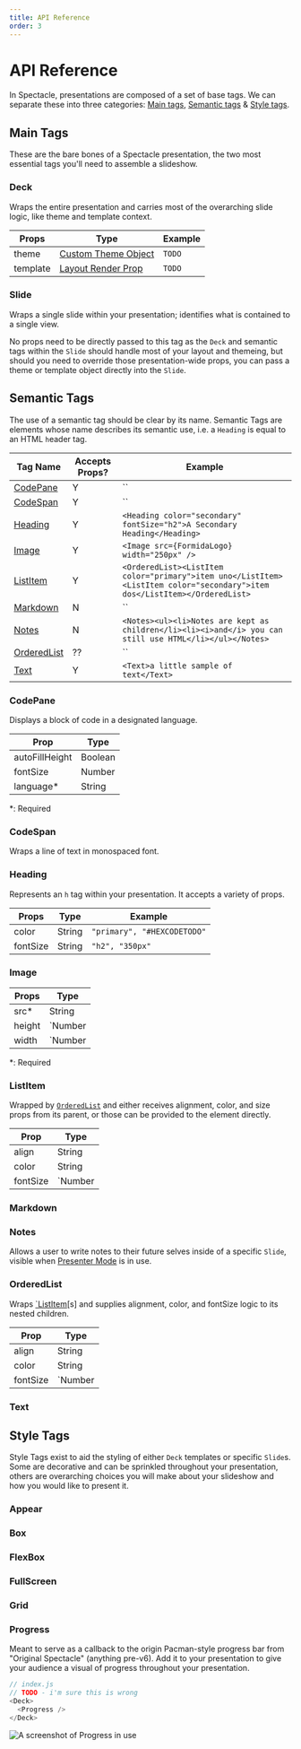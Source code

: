 ```yaml
---
title: API Reference
order: 3
---
```


<a name="api-reference"></a>

# API Reference

In Spectacle, presentations are composed of a set of base tags. We can separate these into three categories: [Main tags](#main-tags), [Semantic tags](#semantic-tags) & [Style tags](#style-tags).

<a name="main-tags"></a>

## Main Tags

These are the bare bones of a Spectacle presentation, the two most essential tags you'll need to assemble a slideshow.

<a name="deck"></a>

### Deck

Wraps the entire presentation and carries most of the overarching slide logic, like theme and template context.

| Props    | Type                        | Example |
| -------- | --------------------------- | ------- |
| theme    | [Custom Theme Object](TODO) | `TODO`  |
| template | [Layout Render Prop](TODO)  | `TODO`  |

<a name="slide"></a>

### Slide

Wraps a single slide within your presentation; identifies what is contained to a single view.

No props need to be directly passed to this tag as the `Deck` and semantic tags within the `Slide` should handle most of your layout and themeing, but should you need to override those presentation-wide props, you can pass a theme or template object directly into the `Slide`.

<a name="semantic-tags"></a>

## Semantic Tags

The use of a semantic tag should be clear by its name. Semantic Tags are elements whose name describes its semantic use, i.e. a `Heading` is equal to an HTML `h`eader tag.

| Tag Name                    | Accepts Props? | Example                                                                                                                   |
| --------------------------- | -------------- | ------------------------------------------------------------------------------------------------------------------------- |
| [CodePane](#CodePane)       | Y              | ``                                                                                                                        |
| [CodeSpan](#CodeSpan)       | Y              | ``                                                                                                                        |
| [Heading](#Heading)         | Y              | `<Heading color="secondary" fontSize="h2">A Secondary Heading</Heading>`                                                  |
| [Image](#Image)             | Y              | `<Image src={FormidaLogo} width="250px" />`                                                                               |
| [ListItem](#ListItem)       | Y              | `<OrderedList><ListItem color="primary">item uno</ListItem><ListItem color="secondary">item dos</ListItem></OrderedList>` |
| [Markdown](#Markdown)       | N              | ``                                                                                                                        |
| [Notes](#Notes)             | N              | `<Notes><ul><li>Notes are kept as children</li><li><i>and</i> you can still use HTML</li></ul></Notes>`                   |
| [OrderedList](#OrderedList) | ??             | ``                                                                                                                        |
| [Text](#Text)               | Y              | `<Text>a little sample of text</Text>`                                                                                    |

<a name="codepane"></a>

### CodePane

Displays a block of code in a designated language.

| Prop           | Type    |
| -------------- | ------- |
| autoFillHeight | Boolean |
| fontSize       | Number  |
| language\*     | String  |

\*: Required

<a name="codespan"></a>

### CodeSpan

Wraps a line of text in monospaced font.

<a name="heading"></a>

### Heading

Represents an `h` tag within your presentation. It accepts a variety of props.

| Props    | Type   | Example                     |
| -------- | ------ | --------------------------- |
| color    | String | `"primary", "#HEXCODETODO"` |
| fontSize | String | `"h2", "350px"`             |

<a name="image"></a>

### Image

| Props  | Type               |
| ------ | ------------------ |
| src\*  | String             |
| height | `Number || String` |
| width  | `Number || String` |

\*: Required

<a name="listitem"></a>

### ListItem

Wrapped by [`OrderedList`](#OrderedList) and either receives alignment, color, and size props from its parent, or those can be provided to the element directly.

| Prop     | Type               |
| -------- | ------------------ |
| align    | String             |
| color    | String             |
| fontSize | `Number || String` |

<a name="markdown"></a>

### Markdown

<a name="notes"></a>

### Notes

Allows a user to write notes to their future selves inside of a specific `Slide`, visible when [Presenter Mode](./basic-concepts.md#presenting) is in use.

<a name="orderedlist"></a>

### OrderedList

Wraps [`ListItem](#ListItem)[s] and supplies alignment, color, and fontSize logic to its nested children.

| Prop     | Type               |
| -------- | ------------------ |
| align    | String             |
| color    | String             |
| fontSize | `Number || String` |

<a name="text"></a>

### Text

<a name="style-tags"></a>

## Style Tags

Style Tags exist to aid the styling of either `Deck` templates or specific `Slide`s. Some are decorative and can be sprinkled throughout your presentation, others are overarching choices you will make about your slideshow and how you would like to present it.

<a name="appear"></a>

### Appear

<a name="box"></a>

### Box

<a name="flexbox"></a>

### FlexBox

<a name="fullscreen"></a>

### FullScreen

<a name="grid"></a>

### Grid

<a name="progress"></a>

### Progress

Meant to serve as a callback to the origin Pacman-style progress bar from "Original Spectacle" (anything pre-v6). Add it to your presentation to give your audience a visual of progress throughout your presentation.

```javascript
// index.js
// TODO - i'm sure this is wrong
<Deck>
  <Progress />
</Deck>
```

![A screenshot of Progress in use](TODO)
